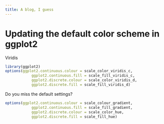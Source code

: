 ```yaml
---
title: A blog, I guess
---
```


# Updating the default color scheme in ggplot2

Viridis

```r
library(ggplot2)
options(ggplot2.continuous.colour = scale_color_viridis_c, 
            ggplot2.continuous.fill = scale_fill_viridis_c,
            ggplot2.discrete.colour = scale_color_viridis_d,
            ggplot2.discrete.fill = scale_fill_viridis_d)
```

Do you miss the default settings? 

```r
options(ggplot2.continuous.colour = scale_colour_gradient, 
            ggplot2.continuous.fill = scale_fill_gradient,
            ggplot2.discrete.colour = scale_color_hue,
            ggplot2.discrete.fill = scale_fill_hue)
```
